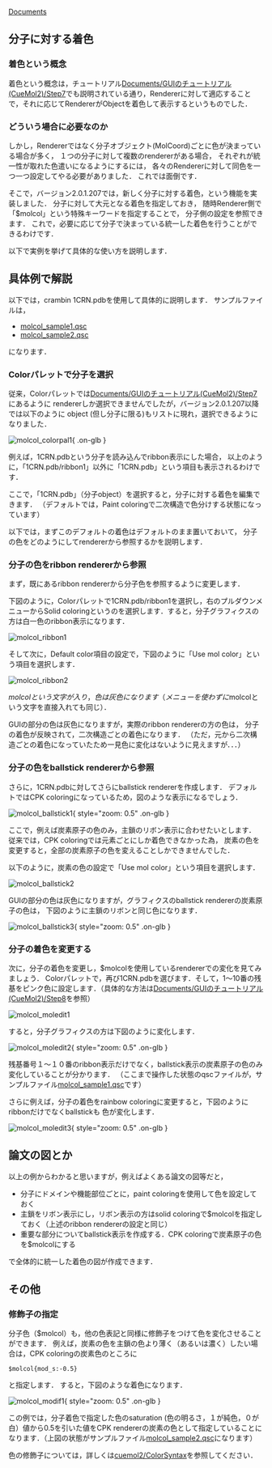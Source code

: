 [Documents](../../Documents)

## 分子に対する着色
### 着色という概念
着色という概念は，チュートリアル[Documents/GUIのチュートリアル(CueMol2)/Step7](../../Documents/GUIのチュートリアル(CueMol2)/Step7)でも説明されている通り，Rendererに対して適応することで，それに応じてRendererがObjectを着色して表示するというものでした．

### どういう場合に必要なのか
しかし，Rendererではなく分子オブジェクト(MolCoord)ごとに色が決まっている場合が多く，
１つの分子に対して複数のrendererがある場合，
それぞれが統一性が取れた色遣いになるようにするには，
各々のRendererに対して同色を一つ一つ設定してやる必要がありました．
これでは面倒です．

そこで，バージョン2.0.1.207では，新しく分子に対する着色，という機能を実装しました．
分子に対して大元となる着色を指定しておき，
随時Renderer側で「$molcol」という特殊キーワードを指定することで，
分子側の設定を参照できます．
これで，必要に応じて分子で決まっている統一した着色を行うことができるわけです．

以下で実例を挙げて具体的な使い方を説明します．

## 具体例で解説
以下では，crambin 1CRN.pdbを使用して具体的に説明します．
サンプルファイルは，

*  [molcol_sample1.qsc](http://downloads.sourceforge.net/project/cuemol/sample-files/2.0.1.207/molcol_sample1.qsc)
*  [molcol_sample2.qsc](http://downloads.sourceforge.net/project/cuemol/sample-files/2.0.1.207/molcol_sample2.qsc)

になります．
### Colorパレットで分子を選択
従来，Colorパレットでは[Documents/GUIのチュートリアル(CueMol2)/Step7](../../Documents/GUIのチュートリアル(CueMol2)/Step7)にあるように
rendererしか選択できませんでしたが，バージョン2.0.1.207以降では以下のように
object (但し分子に限る)もリストに現れ，選択できるようになりました．

![molcol_colorpal1](../../assets/images/cuemol2/MolColor/molcol_colorpal1.png){ .on-glb }

例えば，1CRN.pdbという分子を読み込んでribbon表示にした場合，
以上のように，「1CRN.pdb/ribbon1」以外に「1CRN.pdb」という項目も表示されるわけです．

ここで，「1CRN.pdb」（分子object）を選択すると，分子に対する着色を編集できます．
（デフォルトでは，Paint coloringで二次構造で色分けする状態になっています）

以下では，まずこのデフォルトの着色はデフォルトのまま置いておいて，
分子の色をどのようにしてrendererから参照するかを説明します．

### 分子の色をribbon rendererから参照

まず，既にあるribbon rendererから分子色を参照するように変更します．

下図のように，Colorパレットで1CRN.pdb/ribbon1を選択し，右のプルダウンメニューからSolid coloringというのを選択します．すると，分子グラフィクスの方は白一色のribbon表示になります．

![molcol_ribbon1](../../assets/images/cuemol2/MolColor/molcol_ribbon1.png)

そして次に，Default color項目の設定で，下図のように「Use mol color」という項目を選択します．

![molcol_ribbon2](../../assets/images/cuemol2/MolColor/molcol_ribbon2.png)

$molcolという文字が入り，色は灰色になります（メニューを使わずに$molcolという文字を直接入れても同じ）．

GUIの部分の色は灰色になりますが，実際のribbon rendererの方の色は，
分子の着色が反映されて，二次構造ごとの着色になります．
（ただ，元から二次構造ごとの着色になっていたため一見色に変化はないように見えますが．．．）

### 分子の色をballstick rendererから参照
さらに，1CRN.pdbに対してさらにballstick rendererを作成します．
デフォルトではCPK coloringになっているため，図のような表示になるでしょう．

![molcol_ballstick1](../../assets/images/cuemol2/MolColor/molcol_ballstick1.png){ style="zoom: 0.5" .on-glb }


ここで，例えば炭素原子の色のみ，主鎖のリボン表示に合わせたいとします．
従来では，CPK coloringでは元素ごとにしか着色できなかった為，
炭素の色を変更すると，全部の炭素原子の色を変えることしかできませんでした．

以下のように，炭素の色の設定で「Use mol color」という項目を選択します．

![molcol_ballstick2](../../assets/images/cuemol2/MolColor/molcol_ballstick2.png)


GUIの部分の色は灰色になりますが，グラフィクスのballstick rendererの炭素原子の色は，
下図のように主鎖のリボンと同じ色になります．

![molcol_ballstick3](../../assets/images/cuemol2/MolColor/molcol_ballstick3.png){ style="zoom: 0.5" .on-glb }



### 分子の着色を変更する
次に，分子の着色を変更し，$molcolを使用しているrendererでの変化を見てみましょう．
Colorパレットで，再び1CRN.pdbを選びます．そして，1〜10番の残基をピンク色に設定します．（具体的な方法は[Documents/GUIのチュートリアル(CueMol2)/Step8](../../Documents/GUIのチュートリアル(CueMol2)/Step8)を参照）

![molcol_moledit1](../../assets/images/cuemol2/MolColor/molcol_moledit1.png)

すると，分子グラフィクスの方は下図のように変化します．

![molcol_moledit2](../../assets/images/cuemol2/MolColor/molcol_moledit2.png){ style="zoom: 0.5" .on-glb }

残基番号１〜１０番のribbon表示だけでなく，ballstick表示の炭素原子の色のみ変化していることが分かります．
（ここまで操作した状態のqscファイルが，サンプルファイル[molcol_sample1.qsc](http://downloads.sourceforge.net/project/cuemol/sample-files/2.0.1.207/molcol_sample1.qsc)です）

さらに例えば，分子の着色をrainbow coloringに変更すると，下図のようにribbonだけでなくballstickも
色が変化します．

![molcol_moledit3](../../assets/images/cuemol2/MolColor/molcol_moledit3.png){ style="zoom: 0.5" .on-glb }



## 論文の図とか
以上の例からわかると思いますが，例えばよくある論文の図等だと，

*  分子にドメインや機能部位ごとに，paint coloringを使用して色を設定しておく
*  主鎖をリボン表示にし，リボン表示の方はsolid coloringで$molcolを指定しておく（上述のribbon rendererの設定と同じ）
*  重要な部分についてballstick表示を作成する．CPK coloringで炭素原子の色を$molcolにする

で全体的に統一した着色の図が作成できます．

## その他
### 修飾子の指定
分子色（$molcol）も，他の色表記と同様に修飾子をつけて色を変化させることができます．
例えば，炭素の色を主鎖の色より薄く（あるいは濃く）したい場合は，CPK coloringの炭素色のところに
```
$molcol{mod_s:-0.5}
```
と指定します．
すると，下図のような着色になります．

![molcol_modif1](../../assets/images/cuemol2/MolColor/molcol_modif1.png){ style="zoom: 0.5" .on-glb }

この例では，分子着色で指定した色のsaturation (色の明るさ，１が純色，０が白）値から0.5を引いた値をCPK rendererの炭素の色として指定していることになります．（上図の状態がサンプルファイル[molcol_sample2.qsc](http://downloads.sourceforge.net/project/cuemol/sample-files/2.0.1.207/molcol_sample2.qsc)になります）

色の修飾子については，詳しくは[cuemol2/ColorSyntax](../../cuemol2/ColorSyntax)を参照してください．